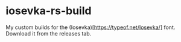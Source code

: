 # iosevka-rs-build
My custom builds for the (Iosevka)[https://typeof.net/Iosevka/] font. Download it from the releases tab.
